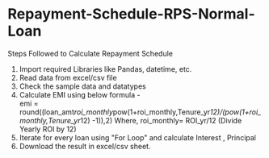 # Repayment-Schedule-RPS-Normal-Loan

Steps Followed to Calculate Repayment Schedule
1. Import required Libraries like Pandas, datetime, etc.
2. Read data from excel/csv file
3. Check the sample data and datatypes
4. Calculate EMI using below formula -                                                                         
    emi = round((loan_amt*roi_monthly*pow(1+roi_monthly,Tenure_yr*12)/(pow(1+roi_monthly,Tenure_yr*12) -1)),2)
         Where,
         roi_monthly= ROI_yr/12 (Divide Yearly ROI by 12)
6. Iterate for every loan using "For Loop" and calculate Interest , Principal
7. Download the result in excel/csv sheet. 
